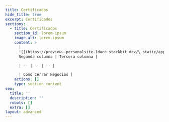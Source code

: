 ```yaml
---
title: Certificados
hide_title: true
excerpt: Certificados
sections:
  - title: Certificados
    section_id: lorem-ipsum
    image_alt: lorem-ipsum
    content: >
      | 
      ![](https://preview--personalsite-1dace.stackbit.dev/\_static/app-assets/images/como-cerrar-negocios_badge-418508a5-1c9c-466e-84de-d0dae28b4891-20725dc0.webp)|
      Segunda columna | Tercera columna |

      | -- | -- | -- |

      | Cómo Cerrar Negocios |
    actions: []
    type: section_content
seo:
  title: ''
  description: ''
  robots: []
  extra: []
layout: advanced
---
```

